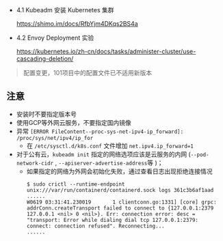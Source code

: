 - 4.1 Kubeadm 安装 Kubernetes 集群
  
  https://shimo.im/docs/RfbYjm4DKqs2BS4a
- 4.2 Envoy Deployment 实验
  
  https://kubernetes.io/zh-cn/docs/tasks/administer-cluster/use-cascading-deletion/
> 配置变更，101项目中的配置文件已不适用新版本

注意
---
- 安装时不要指定版本号
- 使用GCP等外网云服务，不要指定国内镜像
- 异常 `[ERROR FileContent--proc-sys-net-ipv4-ip_forward]: /proc/sys/net/ipv4/ip_for`
  - 在 `/etc/sysctl.d/k8s.conf` 文件增加 `net.ipv4.ip_forward=1`
- 对于公有云，`kubeadm init` 指定的网络选项应该是云服务的内网 (`--pod-network-cidr` , `--apiserver-advertise-address`等 )；
  - 如果指定的网络为外网会初始化失败，通过查看日志出现拒绝连接情况
    ```shell
    $ sudo crictl --runtime-endpoint unix:///var/run/containerd/containerd.sock logs 361c3b6af1aad
    ......
    W0619 03:31:41.230019       1 clientconn.go:1331] [core] grpc: addrConn.createTransport failed to connect to {127.0.0.1:2379 127.0.0.1 <nil> 0 <nil>}. Err: connection error: desc = "transport: Error while dialing dial tcp 127.0.0.1:2379: connect: connection refused". Reconnecting...
    ......
    ```
